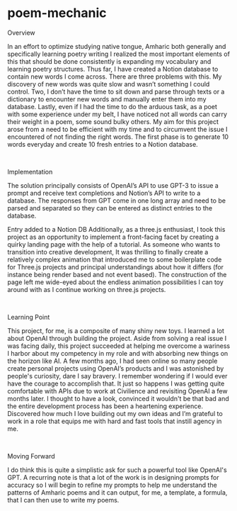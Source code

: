 # poem-mechanic

Overview

In an effort to optimize studying native tongue, Amharic both generally and specifically learning poetry writing I realized the most important elements of this that should be done consistently is expanding my vocabulary and learning poetry structures. Thus far, I have created a Notion database to contain new words I come across. There are three problems with this. My discovery of new words was quite slow and wasn’t something I could control. Two,  I don’t have the time to sit down and parse through texts or a dictionary to encounter new words and manually enter them into my database. Lastly, even if I had the time to do the arduous task, as a poet with some experience under my belt, I have noticed not all words can carry their weight in a poem, some sound bulky others. My aim for this project arose from a need to be efficient with my time and to circumvent the issue I encountered of not finding the right words. The first phase is to generate 10 words everyday and create 10 fresh entries to a Notion database. 

‍

Implementation

The solution principally consists of OpenAI’s API to use GPT-3 to issue a prompt and receive text completions and Notion’s API to write to a database. The responses from GPT come in one long array and need to be parsed and separated so they can be entered as distinct entries to the database. 


Entry added to a Notion DB
Additionally, as a three.js enthusiast, I took this project as an opportunity to implement a front-facing facet by creating a quirky landing page with the help of a tutorial. As someone who wants to transition into creative development, It was thrilling to finally create a relatively complex animation that introduced me to some boilerplate code for Three.js projects and principal understandings about how it differs (for instance being render based and not event based). The construction of the page left me wide-eyed about the endless animation possibilities I can toy around with as I continue working on three.js projects.

‍

Learning Point

This project, for me, is a composite of many shiny new toys. I learned a lot about OpenAI through building the project. Aside from solving a real issue I was facing daily, this project succeeded at helping me overcome a wariness I harbor about my competency in my role and with absorbing new things on the horizon like AI. A few months ago, I had seen online so many people create personal projects using OpenAI’s products and I was astonished by people's curiosity, dare I say bravery. I remember wondering if I would ever have the courage to accomplish that. It just so happens I was getting quite comfortable with APIs due to work at Civilience and revisiting OpenAI a few months later. I thought to have a look, convinced it wouldn't be that bad and the entire development process has been a heartening experience.  Discovered how much I love building out my own ideas and I’m grateful to work in a role that equips me with hard and fast tools that instill agency in me. 

‍

Moving Forward

I do think this is quite a simplistic ask for such a powerful tool like OpenAI's GPT. A recurring note is that a lot of the work is in designing prompts for accuracy so I will begin to refine my prompts to help me understand the patterns of Amharic poems and it can output, for me, a template, a formula, that I can then use to write my poems.
